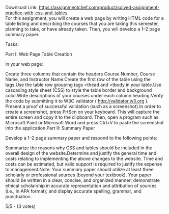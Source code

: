 Download Link: https://assignmentchef.com/product/solved-assignment-practice-with-css-and-tables
<br>
For this assignment, you will create a web page by writing HTML code for a table listing and describing the courses that you are taking this semester, planning to take, or have already taken. Then, you will develop a 1–2 page summary paper.

Tasks:

Part I: Web Page Table Creation

In your web page:

Create three columns that contain the headers Course Number, Course Name, and Instructor Name.Create the first row of the table using the tags.Use the table row grouping tags &lt;thead and &lt;tbody in your table.Use cascading style sheet (CSS) to style the table border and background color.Write descriptions of your courses under each column heading.Verify the code by submitting it to W3C validator ( <a href="https://validator.w3.org/" target="_blank" rel="nofollow noopener">http://validator.w3.org</a> ). Present a proof of successful validation (such as a screenshot).In order to create a screenshot, press PrtScn on your keyboard. This will capture the entire screen and copy it to the clipboard. Then, open a program such as Microsoft Paint or Microsoft Word and press Ctrl+V to paste the screenshot into the application.Part II: Summary Paper

Develop a 1–2 page summary paper and respond to the following points:

Summarize the reasons why CSS and tables should be included in the overall design of the website.Determine and justify the general time and costs relating to implementing the above changes to the website. Time and costs can be estimated, but valid support is required to justify the expense to management.Note: Your summary paper should utilize at least three scholarly or professional sources (beyond your textbook). Your paper should be written in a clear, concise, and organized manner; demonstrate ethical scholarship in accurate representation and attribution of sources (i.e., in APA format); and display accurate spelling, grammar, and punctuation.

5/5 - (3 votes)